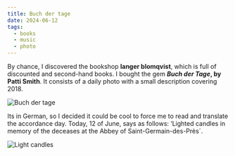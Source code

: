```yaml
---
title: Buch der tage
date: 2024-06-12
tags:
  - books
  - music
  - photo
---
```


By chance, I discovered the bookshop **langer blomqvist**, which is full of discounted and second-hand books. I bought the gem ***Buch der Tage*, by Patti Smith**. It consists of a daily photo with a small description covering 2018.

![Buch der tage](/images/posts/IMG20240612124046.webp)

Its in German, so I decided it could be cool to force me to read and translate the accordance day.
Today, 12 of June, says as follows: ‘Lighted candles in memory of the deceases at the Abbey of Saint-Germain-des-Près´.

![Light candles](/images/posts/IMG20240612124207.webp)